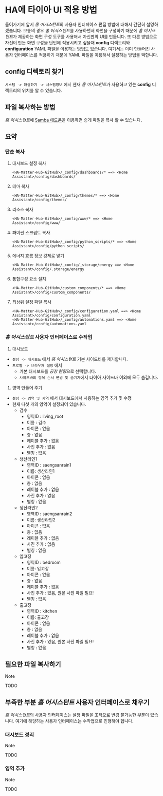 # HA에 타이아 UI 적용 방법

들어가기에 앞서 *홈 어시스턴트*의 사용자 인터페이스 편집 방법에 대해서 간단히 설명하겠습니다.
보통의 경우 *홈 어시스턴트*를 사용하면서 화면을 구성하기 때문에 *홈 어시스턴트*가 제공하는 화면 구성 도구를 사용해서 자신만의 UI를 만듭니다.
또 다른 방법으로 자신이 만든 화면 구성을 단번에 적용시키고 싶을때 **config** 디렉토리와 **configuration** YAML 파일을 이용하는 [방법](https://www.home-assistant.io/dashboards/dashboards/#using-yaml-for-the-overview-dashboard)도 있습니다.
여기서는 이미 만들어진 사용자 인터페이스를 적용하기 때문에 YAML 파일을 이용해서 설정하는 방법을 택합니다.

## **config** 디렉토리 찾기

`시스템 -> 해결하기 -> 시스템정보` 에서 현재 *홈 어시스턴트*가 사용하고 있는 **config** 디렉토리의 위치를 알 수 있습니다.

## 파일 복사하는 방법

*홈 어시스턴트*에 [Samba 애드온](https://github.com/home-assistant/addons/blob/master/samba/DOCS.md)을 이용하면 쉽게 파일을 복사 할 수 있습니다.

## 요약

### 단순 복사
1. 대시보드 설정 복사
    ```
    <HA-Matter-Hub-GitHub>/_config/dashboards/* ==> <Home Assistant>/config/dashboards/
    ```
1. 테마 복사
    ```
    <HA-Matter-Hub-GitHub>/_config/themes/* ==> <Home Assistant>/config/themes/
    ```
1. 리소스 복사
    ```
    <HA-Matter-Hub-GitHub>/_config/www/* ==> <Home Assistant>/config/www/
    ```
1. 파이썬 스크립트 복사
    ```
    <HA-Matter-Hub-GitHub>/_config/python_scripts/* ==> <Home Assistant>/config/python_scripts/
    ```
1. 에너지 흐름 정보 강제로 넣기
    ```
    <HA-Matter-Hub-GitHub>/_config/_storage/energy ==> <Home Assistant>/config/.storage/energy
    ```
1. 통합구성 요소 설치
    ```
    <HA-Matter-Hub-GitHub>/custom_components/* ==> <Home Assistant>/config/custom_components/
    ```
1. 최상위 설정 파일 복사
    ```
    <HA-Matter-Hub-GitHub>/_config/configuration.yaml ==> <Home Assistant>/config/configuration.yaml
    <HA-Matter-Hub-GitHub>/_config/automations.yaml ==> <Home Assistant>/config/automations.yaml
    ```

### *홈 어시스턴트* 사용자 인터페이스로 수작업

1. 대시보드
- `설정 -> 대시보드` 에서 *홈 어시스턴트* 기본 사이드바를 제거합니다.
- `프로필 -> 브라우저 설정` 에서
  - 기본 대시보드를 *공장 현황*으로 선택합니다.
  - `사이드바의 항목 순서 변경 및 숨기기`에서 타이아 사이드바 이외에 모두 숨깁니다.

1. 영역 만들어 주기
- `설정 -> 영역 및 지역` 에서 대시보드에서 사용하는 영역 추가 및 수정
- 현재 다섯 개의 영역이 설정되어 있습니다.
    - 검수
      - 영역ID : living_root
      - 이름 : 검수
      - 아이콘 : 없음
      - 층 : 없음
      - 레이블 추가 : 없음
      - 사진 추가 : 없음
      - 별칭 : 없음
    - 생산라인1
      - 영역ID : saengsanrain1
      - 이름: 생산라인1
      - 아이콘 : 없음
      - 층 : 없음
      - 레이블 추가 : 없음
      - 사진 추가 : 없음
      - 별칭 : 없음
    - 생산라인2
      - 영역ID : saengsanrain2
      - 이름: 생산라인2
      - 아이콘 : 없음
      - 층 : 없음
      - 레이블 추가 : 없음
      - 사진 추가 : 없음
      - 별칭 : 없음
    - 입고장
      - 영역ID : bedroom
      - 이름: 입고장
      - 아이콘 : 없음
      - 층 : 없음
      - 레이블 추가 : 없음
      - 사진 추가 : 있음, 원본 사진 파일 필요!
      - 별칭 : 없음
    - 출고장
      - 영역ID : kitchen
      - 이름: 출고장
      - 아이콘 : 없음
      - 층 : 없음
      - 레이블 추가 : 없음
      - 사진 추가 : 있음, 원본 사진 파일 필요!
      - 별칭 : 없음


## 필요한 파일 복사하기

>[!NOTE]
>TODO

<!--cp _config/www && wget https://github.com/kalkih/mini-graph-card/releases/download/v0.12.1/mini-graph-card-bundle.js-->


## 부족한 부분 *홈 어시스턴트* 사용자 인터페이스로 채우기

*홈 어시스턴트*의 사용자 인터페이스는 설정 파일을 조작으로 변경 불가능한 부분이 있습니다.
여기에 해당하는 사용자 인터페이스는 수작업으로 진행해야 합니다.

### 대시보드 정리

>[!NOTE]
>TODO

### 영역 추가

>[!NOTE]
>TODO
